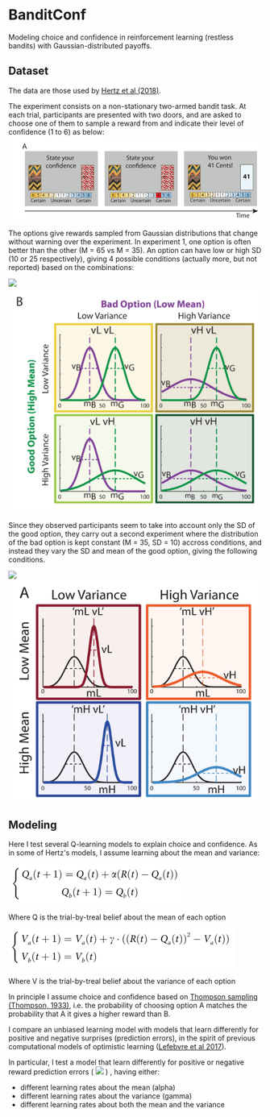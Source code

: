 # BanditConf
Modeling choice and confidence in reinforcement learning (restless bandits) with Gaussian-distributed payoffs.
## Dataset 
 The data are those used by [Hertz et al (2018)](https://journals.plos.org/plosone/article?id=10.1371/journal.pone.0195399).

The experiment consists on a non-stationary two-armed bandit task. At each trial, participants are presented with two doors, and are asked to choose one of them to sample a reward from and indicate their level of confidence (1 to 6) as below:
<img src="./HertzTrial.PNG">

The options give rewards sampled from Gaussian distributions that change without warning over the experiment. In experiment 1, one option is often better than the other (M = 65 vs M = 35). An option can have low or high SD (10 or 25 respectively), giving 4 possible conditions (actually more, but not reported) based on the combinations:

<img src= "https://latex.codecogs.com/gif.latex?%5C%5C%20SD_%7Bbad%7D%20%3D%2010%2C%20SD_%7Bgood%7D%20%3D%2010%20%5C%5C%20SD_%7Bbad%7D%20%3D%2025%2C%20SD_%7Bgood%7D%20%3D%2010%20%5C%5C%20SD_%7Bbad%7D%20%3D%2010%2C%20SD_%7Bgood%7D%20%3D%2025%20%5C%5C%20SD_%7Bbad%7D%20%3D%2025%2C%20SD_%7Bgood%7D%20%3D%2025%20%5C%5C">

<img src="./HertzConditions_Exp1.PNG">

Since they observed participants seem to take into account only the SD of the good option, they carry out a second experiment where the distribution of the bad option is kept constant (M = 35, SD = 10) accross conditions, and instead they vary the SD and mean of the good option, giving the following conditions.


<img src= "https://latex.codecogs.com/gif.latex?%5C%5C%20M_%7Bgood%7D%20%3D%2057%2C%20SD_%7Bgood%7D%20%3D%205%20%5C%5C%20M_%7Bgood%7D%20%3D%2072%2C%20SD_%7Bgood%7D%20%3D%205%20%5C%5C%20M_%7Bgood%7D%20%3D%2057%2C%20SD_%7Bgood%7D%20%3D%2020%20%5C%5C%20M_%7Bgood%7D%20%3D%2072%2C%20SD_%7Bgood%7D%20%3D%2020%20%5C%5C">
           
<img src="./HertzConditions_Exp2.PNG">



## Modeling

Here I test several Q-learning models to explain choice and confidence. As in some of Hertz's models, I assume learning about the mean and variance:

<img src="./model1_Q.PNG">

Where Q is the trial-by-treal belief about the mean of each option


<img src="./model1_V.PNG">

Where V is the trial-by-treal belief about the variance of each option

In principle I assume choice and confidence based on [Thompson sampling (Thompson, 1933)](https://www.dropbox.com/s/yhn9prnr5bz0156/1933-thompson.pdf), i.e. the probability of choosing option A matches the probability that A it gives a higher reward than B. 

I compare an unbiased learning model with models that learn differently for positive and negative surprises (prediction errors), in the spirit of previous computational models of optimistic learning ([Lefebvre et al 2017](https://www.nature.com/articles/s41562-017-0067)). 

In particular, I test a model that learn differently for positive or negative reward prediction errors ( <img src="https://latex.codecogs.com/gif.latex?R%28t%29%20-%20Q_a%28t%29"> )
, having either: 
- different learning rates about the mean (alpha) 
- different learning rates about the variance (gamma)
- different learning rates about both the mean and the variance 



<!---
[comment]: #(![f1] use something like this to insert formulas)
[f1]: http://chart.apis.google.com/chart?cht=tx&chl=\alpha
---!>

